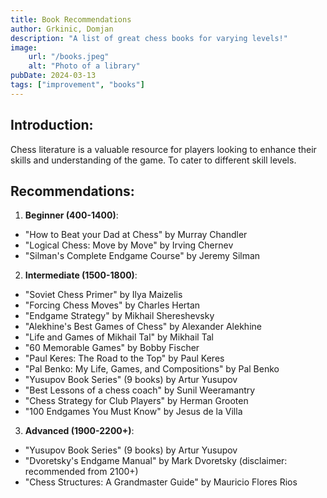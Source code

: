 ```yaml
---
title: Book Recommendations
author: Grkinic, Domjan
description: "A list of great chess books for varying levels!"
image:
    url: "/books.jpeg"
    alt: "Photo of a library"
pubDate: 2024-03-13
tags: ["improvement", "books"]
---
```


## Introduction:
Chess literature is a valuable resource for players looking to enhance their skills and understanding of the game. To cater to different skill levels.

## Recommendations:
1. **Beginner (400-1400)**:
- "How to Beat your Dad at Chess" by Murray Chandler
- "Logical Chess: Move by Move" by Irving Chernev
- "Silman's Complete Endgame Course" by Jeremy Silman

2. **Intermediate (1500-1800)**:
- "Soviet Chess Primer" by Ilya Maizelis
- "Forcing Chess Moves" by Charles Hertan
- "Endgame Strategy" by Mikhail Shereshevsky
- "Alekhine's Best Games of Chess" by Alexander Alekhine
- "Life and Games of Mikhail Tal" by Mikhail Tal
- "60 Memorable Games" by Bobby Fischer
- "Paul Keres: The Road to the Top" by Paul Keres
- "Pal Benko: My Life, Games, and Compositions" by Pal Benko
- "Yusupov Book Series" (9 books) by Artur Yusupov
- "Best Lessons of a chess coach" by Sunil Weeramantry
- "Chess Strategy for Club Players" by Herman Grooten
- "100 Endgames You Must Know" by Jesus de la Villa

3. **Advanced (1900-2200+)**:
- "Yusupov Book Series" (9 books) by Artur Yusupov
- "Dvoretsky's Endgame Manual" by Mark Dvoretsky (disclaimer: recommended from 2100+)
- "Chess Structures: A Grandmaster Guide" by Mauricio Flores Rios



